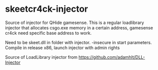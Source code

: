 # skeetcr4ck-injector
Source of injector for QHide gamesense.
This is a regular loadlibrary injector that allocates csgo.exe memory in a certain address, gamesense cr4ck need specific base address to work.

Need to be skeet.dll in folder with injector.
-insecure in start parameters.
Compile in release x86, launch injector with admin rights

Source of LoadLibrary injector from https://github.com/adamhlt/DLL-Injector

